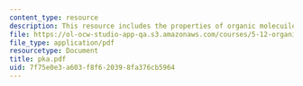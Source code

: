 ```yaml
---
content_type: resource
description: This resource includes the properties of organic molecuiles.
file: https://ol-ocw-studio-app-qa.s3.amazonaws.com/courses/5-12-organic-chemistry-i-spring-2005/7f75e0e3a603f8f620398fa376cb5964_pka.pdf
file_type: application/pdf
resourcetype: Document
title: pka.pdf
uid: 7f75e0e3-a603-f8f6-2039-8fa376cb5964
---
```

